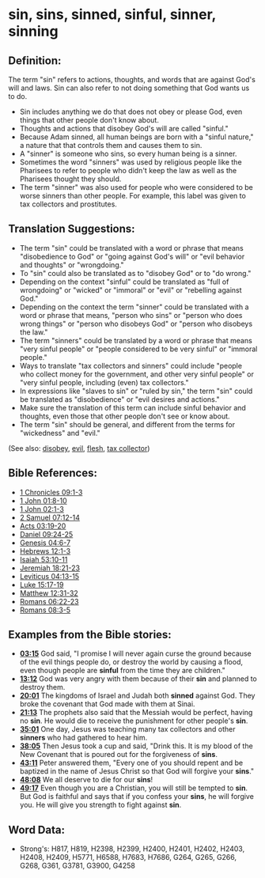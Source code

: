 # sin, sins, sinned, sinful, sinner, sinning #

## Definition: ##

The term "sin" refers to actions, thoughts, and words that are against God's will and laws. Sin can also refer to not doing something that God wants us to do.

* Sin includes anything we do that does not obey or please God, even things that other people don't know about.
* Thoughts and actions that disobey God's will are called "sinful."
* Because Adam sinned, all human beings are born with a "sinful nature," a nature that that controls them and causes them to sin.
* A "sinner" is someone who sins, so every human being is a sinner.
* Sometimes the word "sinners" was used by religious people like the Pharisees to refer to people who didn't keep the law as well as the Pharisees thought they should.
* The term "sinner" was also used for people who were considered to be worse sinners than other people. For example, this label was given to tax collectors and prostitutes.

## Translation Suggestions: ##

* The term "sin" could be translated with a word or phrase that means "disobedience to God" or "going against God's will" or "evil behavior and thoughts" or "wrongdoing."
* To "sin" could also be translated as to "disobey God" or to "do wrong."
* Depending on the context "sinful" could be translated as  "full of wrongdoing" or "wicked" or "immoral" or "evil" or "rebelling against God."
* Depending on the context the term "sinner" could be translated with a word or phrase that means, "person who sins" or "person who does wrong things" or "person who disobeys God" or "person who disobeys the law."
* The term "sinners" could be translated by a word or phrase that means "very sinful people" or "people considered to be very sinful" or "immoral people."
* Ways to translate "tax collectors and sinners" could include "people who collect money for the government, and other very sinful people" or "very sinful people, including (even) tax collectors."
* In expressions like "slaves to sin" or "ruled by sin," the term "sin" could be translated as "disobedience" or "evil desires and actions."
* Make sure the translation of this term can include sinful behavior and thoughts, even those that other people don't see or know about.
* The term "sin" should be general, and different from the terms for "wickedness" and "evil."

(See also: [disobey](../other/disobey.md), [evil](../kt/evil.md), [flesh](../kt/flesh.md), [tax collector](../other/tax.md))

## Bible References: ##

* [1 Chronicles 09:1-3](rc://en/tn/help/1ch/09/01)
* [1 John 01:8-10](rc://en/tn/help/1jn/01/08)
* [1 John 02:1-3](rc://en/tn/help/1jn/02/01)
* [2 Samuel 07:12-14](rc://en/tn/help/2sa/07/12)
* [Acts 03:19-20](rc://en/tn/help/act/03/19)
* [Daniel 09:24-25](rc://en/tn/help/dan/09/24)
* [Genesis 04:6-7](rc://en/tn/help/gen/04/06)
* [Hebrews 12:1-3](rc://en/tn/help/heb/12/01)
* [Isaiah 53:10-11](rc://en/tn/help/isa/53/10)
* [Jeremiah 18:21-23](rc://en/tn/help/jer/18/21)
* [Leviticus 04:13-15](rc://en/tn/help/lev/04/13)
* [Luke 15:17-19](rc://en/tn/help/luk/15/17)
* [Matthew 12:31-32](rc://en/tn/help/mat/12/31)
* [Romans 06:22-23](rc://en/tn/help/rom/06/22)
* [Romans 08:3-5](rc://en/tn/help/rom/08/03)

## Examples from the Bible stories: ##

* __[03:15](rc://en/tn/help/obs/03/15)__ God said, "I promise I will never again curse the ground because of the evil things people do, or destroy the world by causing a flood, even though people are __sinful__  from the time they are children."
* __[13:12](rc://en/tn/help/obs/13/12)__ God was very angry with them because of their __sin__  and planned to destroy them.
* __[20:01](rc://en/tn/help/obs/20/01)__ The kingdoms of Israel and Judah both __sinned__  against God. They broke the covenant that God made with them at Sinai.
* __[21:13](rc://en/tn/help/obs/21/13)__ The prophets also said that the Messiah would be perfect, having no __sin__. He would die to receive the punishment for other people's __sin__.
* __[35:01](rc://en/tn/help/obs/35/01)__ One day, Jesus was teaching many tax collectors and other __sinners__  who had gathered to hear him.
* __[38:05](rc://en/tn/help/obs/38/05)__ Then Jesus took a cup and said, "Drink this. It is my blood of the New Covenant that is poured out for the forgiveness of __sins__.
* __[43:11](rc://en/tn/help/obs/43/11)__ Peter answered them, "Every one of you should repent and be baptized in the name of Jesus Christ so that God will forgive your __sins__."
* __[48:08](rc://en/tn/help/obs/48/08)__ We all deserve to die for our __sins__!
* __[49:17](rc://en/tn/help/obs/49/17)__ Even though you are a Christian, you will still be tempted to __sin__. But God is faithful and says that if you confess your __sins__, he will forgive you. He will give you strength to fight against __sin__.


## Word Data: ##

* Strong's: H817, H819, H2398, H2399, H2400, H2401, H2402, H2403, H2408, H2409, H5771, H6588, H7683, H7686, G264, G265, G266, G268, G361, G3781, G3900, G4258

